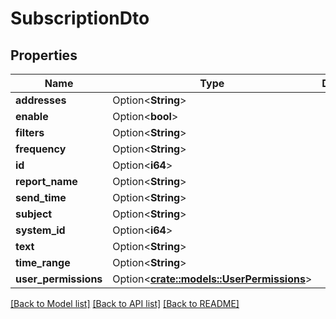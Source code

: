 # SubscriptionDto

## Properties

| Name                 | Type                                                             | Description | Notes      |
| -------------------- | ---------------------------------------------------------------- | ----------- | ---------- |
| **addresses**        | Option<**String**>                                               |             | [optional] |
| **enable**           | Option<**bool**>                                                 |             | [optional] |
| **filters**          | Option<**String**>                                               |             | [optional] |
| **frequency**        | Option<**String**>                                               |             | [optional] |
| **id**               | Option<**i64**>                                                  |             | [optional] |
| **report_name**      | Option<**String**>                                               |             | [optional] |
| **send_time**        | Option<**String**>                                               |             | [optional] |
| **subject**          | Option<**String**>                                               |             | [optional] |
| **system_id**        | Option<**i64**>                                                  |             | [optional] |
| **text**             | Option<**String**>                                               |             | [optional] |
| **time_range**       | Option<**String**>                                               |             | [optional] |
| **user_permissions** | Option<[**crate::models::UserPermissions**](UserPermissions.md)> |             | [optional] |

[[Back to Model list]](../README.md#documentation-for-models) [[Back to API list]](../README.md#documentation-for-api-endpoints) [[Back to README]](../README.md)
